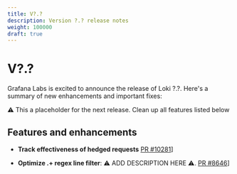 ```yaml
---
title: V?.?
description: Version ?.? release notes
weight: 100000
draft: true
---
```


# V?.?
Grafana Labs is excited to announce the release of Loki ?.?. Here's a summary of new enhancements and important fixes:

:warning: This a placeholder for the next release. Clean up all features listed below

## Features and enhancements

-  **Track effectiveness of hedged requests** [PR #10281](https://github.com/grafana/loki/pull/10281)]


-  **Optimize .+ regex line filter**: :warning: ADD DESCRIPTION HERE :warning:. [PR #8646](https://github.com/grafana/loki/pull/8646)]